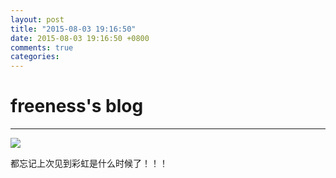 ```yaml
---
layout: post
title: "2015-08-03 19:16:50"
date: 2015-08-03 19:16:50 +0800
comments: true
categories: 
---
```


# freeness's blog

----------

![](http://okqmqrbgo.bkt.clouddn.com/201508031916501.jpg)

>
都忘记上次见到彩虹是什么时候了！！！